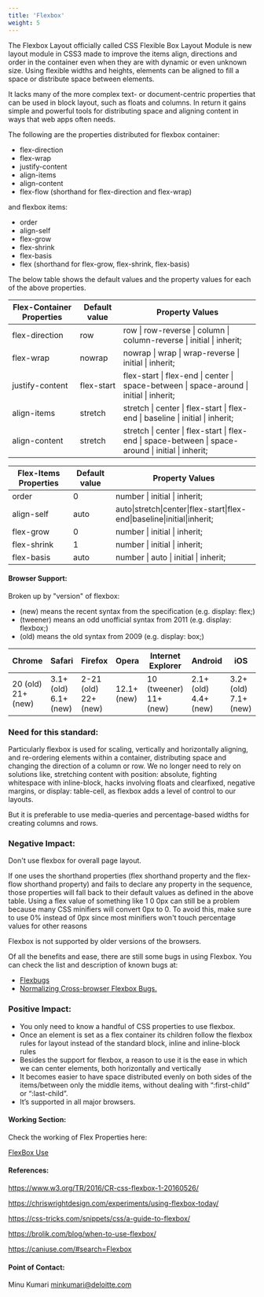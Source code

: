 ```yaml
---
title: 'Flexbox'
weight: 5
---
```

<p>The Flexbox Layout officially called CSS Flexible Box Layout Module is new layout module in CSS3 made to improve the items align, directions and order in the container even when they are with dynamic or even unknown size. Using flexible widths and heights, elements can be aligned to fill a space or distribute space between elements.</p>

<p>It lacks many of the more complex text- or document-centric properties that can be used in block layout, such as floats and columns. In return it gains simple and powerful tools for distributing space and aligning content in ways that web apps often needs.</p>

<p>The following are the properties distributed for flexbox container:</p>
    <ul>
        <li>flex-direction</li>
        <li>flex-wrap</li>
        <li>justify-content</li>
        <li>align-items</li>
        <li>align-content</li>
        <li>flex-flow (shorthand for flex-direction and flex-wrap)</li>
    </ul>

<p>and flexbox items:</p>
    <ul>
        <li>order</li>
        <li>align-self</li>
        <li>flex-grow</li>
        <li>flex-shrink</li>
        <li>flex-basis</li>
        <li>flex (shorthand for flex-grow, flex-shrink, flex-basis)</li>
    </ul>

<p>The below table shows the default values and the property values for each of the above properties.</p>

<table>
  <thead>
    <tr>
      <th>Flex-Container Properties</th>
      <th>Default value</th>
      <th>Property Values</th>
    </tr>
  </thead>
<tbody>
  <tr>
    <td>flex-direction</td>
    <td>row</td>
    <td>row | row-reverse | column | column-reverse | initial | inherit;</td>
  </tr>
  <tr>
    <td>flex-wrap</td>
    <td>nowrap</td>
    <td>nowrap | wrap | wrap-reverse | initial | inherit;</td>
  </tr>
  <tr>
    <td>justify-content</td>
    <td>flex-start</td>
    <td>flex-start | flex-end | center | space-between | space-around | initial | inherit;</td>
  </tr>
  <tr>
    <td>align-items</td>
    <td>stretch</td>
    <td>stretch | center | flex-start | flex-end | baseline | initial | inherit;</td>
  </tr>
  <tr>
    <td>align-content</td>
    <td>stretch</td>
    <td>stretch | center | flex-start | flex-end | space-between | space-around | initial | inherit;</td>
  </tr>
</tbody>
</table>

<table>
  <thead>
    <tr>
      <th>Flex-Items Properties</th>
      <th>Default value</th>
      <th>Property Values</th>
    </tr>
  </thead>
<tbody>
  <tr>
    <td>order</td>
    <td>0</td>
    <td>number | initial | inherit;</td>
  </tr>
  <tr>
    <td>align-self</td>
    <td>auto</td>
    <td>auto|stretch|center|flex-start|flex-end|baseline|initial|inherit;</td>
  </tr>
  <tr>
    <td>flex-grow</td>
    <td>0</td>
    <td>number | initial | inherit;</td>
  </tr>
  <tr>
    <td>flex-shrink</td>
    <td>1</td>
    <td>number | initial | inherit;</td>
  </tr>
  <tr>
    <td>flex-basis</td>
    <td>auto</td>
    <td>number | auto | initial | inherit;</td>
  </tr>
</tbody>
</table>

<h4>Browser Support:</h4>
<p>Broken up by "version" of flexbox:</p>
<ul>
<li>(new) means the recent syntax from the specification (e.g. display: flex;)</li>
<li>(tweener) means an odd unofficial syntax from 2011 (e.g. display: flexbox;)</li>
<li>(old) means the old syntax from 2009 (e.g. display: box;)</li>
</ul>
<table>
  <thead>
    <tr>
      <th>Chrome</th>
      <th>Safari</th>
      <th>Firefox</th>
      <th>Opera</th>
      <th>Internet Explorer</th>
      <th>Android</th>
      <th>iOS</th>
    </tr>
  </thead>
<tbody>
  <tr>
    <td>20 (old)<br/>21+ (new)</td>
    <td>3.1+ (old)<br/>6.1+ (new)</td>
    <td>2-21 (old)<br/>22+ (new)</td>
    <td>12.1+ (new)</td>
    <td>10 (tweener)<br/>11+ (new)</td>
    <td>2.1+ (old)<br/>4.4+ (new)</td>
    <td>3.2+ (old)<br/>7.1+ (new)</td>
  </tr>
</tbody>
</table>

<h3>Need for this standard:</h3>

<p>Particularly flexbox is used for scaling, vertically and horizontally aligning, and re-ordering elements within a container, distributing space and changing the direction of a column or row.
We no longer need to rely on solutions like, stretching content with position: absolute, fighting whitespace with inline-block, hacks involving floats and clearfixed, negative margins, or display: table-cell, as flexbox adds a level of control to our layouts.
</p>
<p>But it is preferable to use media-queries and percentage-based widths for creating columns and rows.</p>


<h3>Negative Impact:</h3>
<p>Don't use flexbox for overall page layout.</p>
<p>If one uses the shorthand properties (flex shorthand property and the flex-flow shorthand property) and fails to declare any property in the sequence, those properties will fall back to their default values as defined in the above table. Using a flex value of something like 1 0 0px can still be a problem because many CSS minifiers will convert 0px to 0. To avoid this, make sure to use 0% instead of 0px since most minifiers won't touch percentage values for other reasons</p>
<p>Flexbox is not supported by older versions of the browsers.</p>
<p>Of all the benefits and ease, there are still some bugs in using Flexbox. You can check the list and description of known bugs at:</p>
<ul>
<li><a href="https://github.com/philipwalton/flexbugs">Flexbugs</a></li>
<li><a href="https://philipwalton.com/articles/normalizing-cross-browser-flexbox-bugs/">Normalizing Cross-browser Flexbox Bugs.</a></li>
</ul>

<h3>Positive Impact:</h3>
<ul>
    <li>You only need to know a handful of CSS properties to use flexbox.</li>
    <li>Once an element is set as a flex container its children follow the flexbox rules for layout instead of the standard block, inline and inline-block rules</li>
    <li>Besides the support for flexbox, a reason to use it is the ease in which we can center elements, both horizontally and vertically</li>
    <li>It becomes easier to have space distributed evenly on both sides of the items/between only the middle items, without dealing with “:first-child” or  “:last-child”.</li>
    <li>It’s supported in all major browsers.</li>
</ul>

<h4>Working Section:</h4>
<p>Check the working of Flex Properties here:</p>
<a href="https://jsbin.com/yugubu/1">FlexBox Use</a>


<h4>References:</h4>

https://www.w3.org/TR/2016/CR-css-flexbox-1-20160526/

https://chriswrightdesign.com/experiments/using-flexbox-today/

https://css-tricks.com/snippets/css/a-guide-to-flexbox/

https://brolik.com/blog/when-to-use-flexbox/

https://caniuse.com/#search=Flexbox

<h4>Point of Contact:</h4>

<p>Minu Kumari <a href="mailto:minkumari@deloitte.com">minkumari@deloitte.com</a></p>
